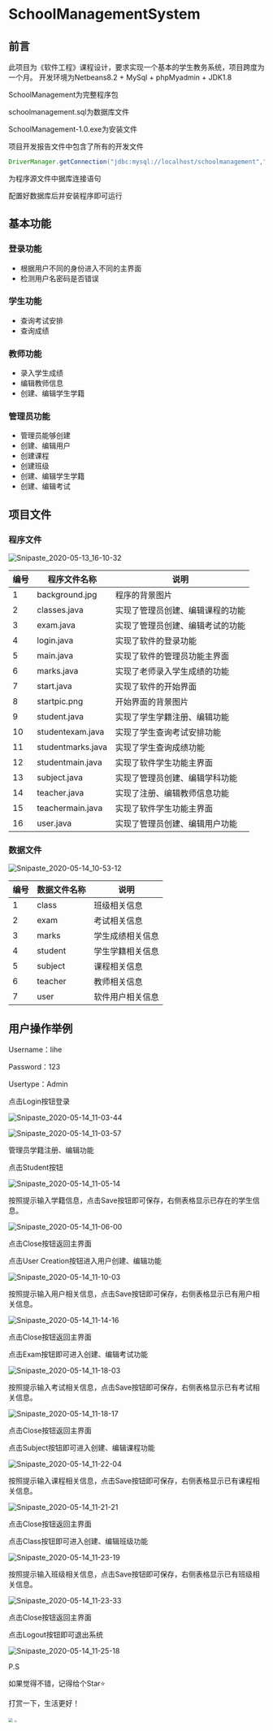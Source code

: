 # SchoolManagementSystem

## 前言

此项目为《软件工程》课程设计，要求实现一个基本的学生教务系统，项目跨度为一个月。
开发环境为Netbeans8.2 + MySql + phpMyadmin + JDK1.8

SchoolManagement为完整程序包

schoolmanagement.sql为数据库文件

SchoolManagement-1.0.exe为安装文件

项目开发报告文件中包含了所有的开发文件

```java
DriverManager.getConnection("jdbc:mysql://localhost/schoolmanagement","root","");
```

为程序源文件中据库连接语句

配置好数据库后并安装程序即可运行

## 基本功能

### 登录功能

* 根据用户不同的身份进入不同的主界面
* 检测用户名密码是否错误

### 学生功能

* 查询考试安排
* 查询成绩

### 教师功能

* 录入学生成绩
* 编辑教师信息
* 创建、编辑学生学籍

### 管理员功能

* 管理员能够创建
* 创建、编辑用户
* 创建课程
* 创建班级
* 创建、编辑学生学籍
* 创建、编辑考试

## 项目文件

### 程序文件

![Snipaste_2020-05-13_16-10-32](https://cdn.jsdelivr.net/gh/lihe/Pic/img/20200605212159.jpg)

| 编号 | 程序文件名称      | 说明                             |
| ---- | ----------------- | -------------------------------- |
| 1    | background.jpg    | 程序的背景图片                   |
| 2    | classes.java      | 实现了管理员创建、编辑课程的功能 |
| 3    | exam.java         | 实现了管理员创建、编辑考试的功能 |
| 4    | login.java        | 实现了软件的登录功能             |
| 5    | main.java         | 实现了软件的管理员功能主界面     |
| 6    | marks.java        | 实现了老师录入学生成绩的功能     |
| 7    | start.java        | 实现了软件的开始界面             |
| 8    | startpic.png      | 开始界面的背景图片               |
| 9    | student.java      | 实现了学生学籍注册、编辑功能     |
| 10   | studentexam.java  | 实现了学生查询考试安排功能       |
| 11   | studentmarks.java | 实现了学生查询成绩功能           |
| 12   | studentmain.java  | 实现了软件学生功能主界面         |
| 13   | subject.java      | 实现了管理员创建、编辑学科功能   |
| 14   | teacher.java      | 实现了注册、编辑教师信息功能     |
| 15   | teachermain.java  | 实现了软件学生功能主界面         |
| 16   | user.java         | 实现了管理员创建、编辑用户功能   |

### 数据文件

![Snipaste_2020-05-14_10-53-12](https://cdn.jsdelivr.net/gh/lihe/Pic/img/20200605223713.jpg)

| 编号 | 数据文件名称 | 说明             |
| ---- | ------------ | ---------------- |
| 1    | class        | 班级相关信息     |
| 2    | exam         | 考试相关信息     |
| 3    | marks        | 学生成绩相关信息 |
| 4    | student      | 学生学籍相关信息 |
| 5    | subject      | 课程相关信息     |
| 6    | teacher      | 教师相关信息     |
| 7    | user         | 软件用户相关信息 |

## 用户操作举例

Username：lihe

Password：123

Usertype：Admin

点击Login按钮登录

![Snipaste_2020-05-14_11-03-44](https://cdn.jsdelivr.net/gh/lihe/Pic/img/20200605212209.jpg)

![Snipaste_2020-05-14_11-03-57](https://cdn.jsdelivr.net/gh/lihe/Pic/img/20200605212217.jpg)

管理员学籍注册、编辑功能

点击Student按钮

![Snipaste_2020-05-14_11-05-14](https://cdn.jsdelivr.net/gh/lihe/Pic/img/20200605212348.jpg)

按照提示输入学籍信息，点击Save按钮即可保存，右侧表格显示已存在的学生信息。

![Snipaste_2020-05-14_11-06-00](https://cdn.jsdelivr.net/gh/lihe/Pic/img/20200605212222.jpg)

点击Close按钮返回主界面

点击User Creation按钮进入用户创建、编辑功能

![Snipaste_2020-05-14_11-10-03](https://cdn.jsdelivr.net/gh/lihe/Pic/img/20200605212228.jpg)

按照提示输入用户相关信息，点击Save按钮即可保存，右侧表格显示已有用户相关信息。

![Snipaste_2020-05-14_11-14-16](https://cdn.jsdelivr.net/gh/lihe/Pic/img/20200605212234.jpg)

点击Close按钮返回主界面

点击Exam按钮即可进入创建、编辑考试功能

![Snipaste_2020-05-14_11-18-03](https://cdn.jsdelivr.net/gh/lihe/Pic/img/20200605212241.jpg)

按照提示输入考试相关信息，点击Save按钮即可保存，右侧表格显示已有考试相关信息。

![Snipaste_2020-05-14_11-18-17](https://cdn.jsdelivr.net/gh/lihe/Pic/img/20200605212247.jpg)

点击Close按钮返回主界面

点击Subject按钮即可进入创建、编辑课程功能

![Snipaste_2020-05-14_11-22-04](https://cdn.jsdelivr.net/gh/lihe/Pic/img/20200605212256.jpg)

按照提示输入课程相关信息，点击Save按钮即可保存，右侧表格显示已有课程相关信息。

![Snipaste_2020-05-14_11-21-21](https://cdn.jsdelivr.net/gh/lihe/Pic/img/20200605212302.jpg)

点击Close按钮返回主界面

点击Class按钮即可进入创建、编辑班级功能

![Snipaste_2020-05-14_11-23-19](https://cdn.jsdelivr.net/gh/lihe/Pic/img/20200605212314.jpg)

按照提示输入班级相关信息，点击Save按钮即可保存，右侧表格显示已有班级相关信息。

![Snipaste_2020-05-14_11-23-33](https://cdn.jsdelivr.net/gh/lihe/Pic/img/20200605212309.jpg)

点击Close按钮返回主界面

点击Logout按钮即可退出系统

![Snipaste_2020-05-14_11-25-18](https://cdn.jsdelivr.net/gh/lihe/Pic/img/20200605212322.jpg)

P.S

如果觉得不错，记得给个Star⭐

打赏一下，生活更好！

<img src="https://cdn.jsdelivr.net/gh/lihe/Pic/img/20200605230404.JPG" style="zoom: 50%;" />

<img src="https://cdn.jsdelivr.net/gh/lihe/Pic/img/20200605230403.JPG" style="zoom:25%;" />
